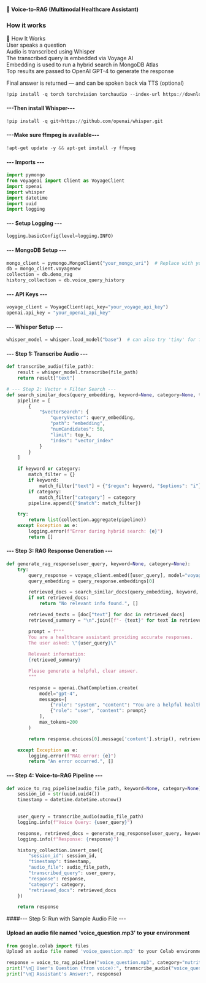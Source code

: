 #### 🧠 Voice-to-RAG (Multimodal Healthcare Assistant) 

### How it works
🎤 How It Works <br>
User speaks a question <br>
Audio is transcribed using Whisper <br>
The transcribed query is embedded via Voyage AI <br>
Embedding is used to run a hybrid search in MongoDB Atlas <br>
Top results are passed to OpenAI GPT-4 to generate the response <br>

Final answer is returned — and can be spoken back via TTS (optional)

``` python
!pip install -q torch torchvision torchaudio --index-url https://download.pytorch.org/whl/cpu
```
#### ---Then install Whisper---
``` python
!pip install -q git+https://github.com/openai/whisper.git
```
#### ---Make sure ffmpeg is available---
``` python
!apt-get update -y && apt-get install -y ffmpeg
```

#### --- Imports ---
``` python
import pymongo
from voyageai import Client as VoyageClient
import openai
import whisper
import datetime
import uuid
import logging
```

#### --- Setup Logging ---
``` python
logging.basicConfig(level=logging.INFO)
```

#### --- MongoDB Setup ---
``` python
mongo_client = pymongo.MongoClient("your_mongo_uri")  # Replace with your URI
db = mongo_client.voyagenew
collection = db.demo_rag
history_collection = db.voice_query_history
```
#### --- API Keys ---
``` python
voyage_client = VoyageClient(api_key="your_voyage_api_key")
openai.api_key = "your_openai_api_key"
```

#### --- Whisper Setup ---
``` python
whisper_model = whisper.load_model("base")  # can also try 'tiny' for faster inference
```
#### --- Step 1: Transcribe Audio ---
``` python
def transcribe_audio(file_path):
    result = whisper_model.transcribe(file_path)
    return result["text"]

# --- Step 2: Vector + Filter Search ---
def search_similar_docs(query_embedding, keyword=None, category=None, top_k=3):
    pipeline = [
        {
            "$vectorSearch": {
                "queryVector": query_embedding,
                "path": "embedding",
                "numCandidates": 50,
                "limit": top_k,
                "index": "vector_index"
            }
        }
    ]

    if keyword or category:
        match_filter = {}
        if keyword:
            match_filter["text"] = {"$regex": keyword, "$options": "i"}
        if category:
            match_filter["category"] = category
        pipeline.append({"$match": match_filter})

    try:
        return list(collection.aggregate(pipeline))
    except Exception as e:
        logging.error(f"Error during hybrid search: {e}")
        return []
```

#### --- Step 3: RAG Response Generation ---
``` python
def generate_rag_response(user_query, keyword=None, category=None):
    try:
        query_response = voyage_client.embed([user_query], model="voyage-lite-02-instruct")
        query_embedding = query_response.embeddings[0]

        retrieved_docs = search_similar_docs(query_embedding, keyword, category)
        if not retrieved_docs:
            return "No relevant info found.", []

        retrieved_texts = [doc["text"] for doc in retrieved_docs]
        retrieved_summary = "\n".join([f"- {text}" for text in retrieved_texts])

        prompt = f"""
        You are a healthcare assistant providing accurate responses.
        The user asked: \"{user_query}\"
        
        Relevant information:
        {retrieved_summary}

        Please generate a helpful, clear answer.
        """

        response = openai.ChatCompletion.create(
            model="gpt-4",
            messages=[
                {"role": "system", "content": "You are a helpful healthcare assistant."},
                {"role": "user", "content": prompt}
            ],
            max_tokens=200
        )

        return response.choices[0].message['content'].strip(), retrieved_docs

    except Exception as e:
        logging.error(f"RAG error: {e}")
        return "An error occurred.", []
```

#### --- Step 4: Voice-to-RAG Pipeline ---
``` python
def voice_to_rag_pipeline(audio_file_path, keyword=None, category=None):
    session_id = str(uuid.uuid4())
    timestamp = datetime.datetime.utcnow()
    

    user_query = transcribe_audio(audio_file_path)
    logging.info(f"Voice Query: {user_query}")

    response, retrieved_docs = generate_rag_response(user_query, keyword, category)
    logging.info(f"Response: {response}")

    history_collection.insert_one({
        "session_id": session_id,
        "timestamp": timestamp,
        "audio_file": audio_file_path,
        "transcribed_query": user_query,
        "response": response,
        "category": category,
        "retrieved_docs": retrieved_docs
    })

    return response
```

####--- Step 5: Run with Sample Audio File ---
#### Upload an audio file named 'voice_question.mp3' to your environment 
``` python
from google.colab import files
Upload an audio file named 'voice_question.mp3' to your Colab environment

response = voice_to_rag_pipeline("voice_question.mp3", category="nutrition")
print("\n🎤 User's Question (from voice):", transcribe_audio("voice_question.mp3"))
print("\n💬 Assistant's Answer:", response)
```

